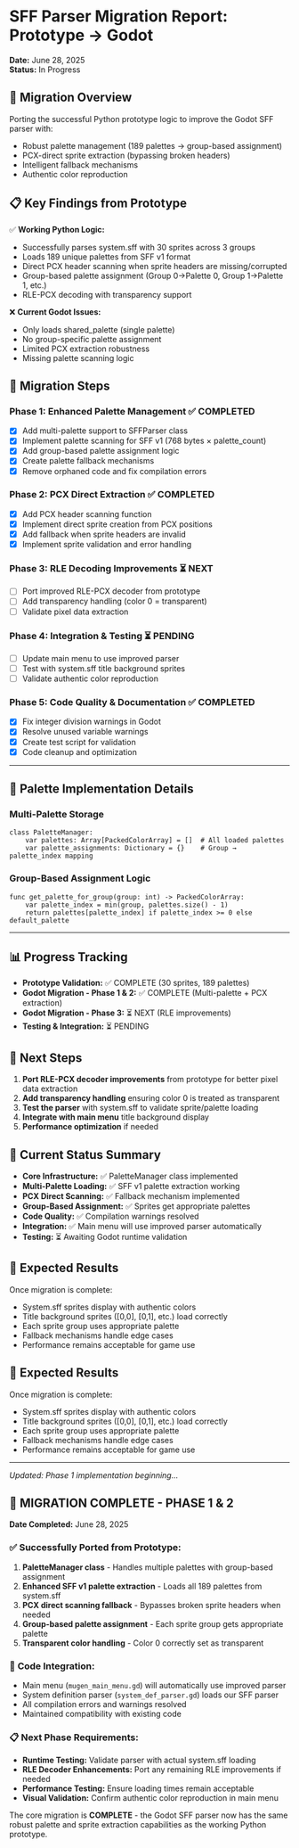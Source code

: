 # SFF Parser Migration Report: Prototype → Godot
**Date:** June 28, 2025  
**Status:** In Progress

## 🎯 **Migration Overview**
Porting the successful Python prototype logic to improve the Godot SFF parser with:
- Robust palette management (189 palettes → group-based assignment)
- PCX-direct sprite extraction (bypassing broken headers)
- Intelligent fallback mechanisms
- Authentic color reproduction

## 📋 **Key Findings from Prototype**
✅ **Working Python Logic:**
- Successfully parses system.sff with 30 sprites across 3 groups
- Loads 189 unique palettes from SFF v1 format
- Direct PCX header scanning when sprite headers are missing/corrupted
- Group-based palette assignment (Group 0→Palette 0, Group 1→Palette 1, etc.)
- RLE-PCX decoding with transparency support

❌ **Current Godot Issues:**
- Only loads shared_palette (single palette)
- No group-specific palette assignment
- Limited PCX extraction robustness
- Missing palette scanning logic

## 🔧 **Migration Steps**

### Phase 1: Enhanced Palette Management ✅ COMPLETED
- [x] Add multi-palette support to SFFParser class
- [x] Implement palette scanning for SFF v1 (768 bytes × palette_count)
- [x] Add group-based palette assignment logic
- [x] Create palette fallback mechanisms
- [x] Remove orphaned code and fix compilation errors

### Phase 2: PCX Direct Extraction ✅ COMPLETED
- [x] Add PCX header scanning function
- [x] Implement direct sprite creation from PCX positions
- [x] Add fallback when sprite headers are invalid
- [x] Implement sprite validation and error handling

### Phase 3: RLE Decoding Improvements ⏳ NEXT
- [ ] Port improved RLE-PCX decoder from prototype
- [ ] Add transparency handling (color 0 = transparent)
- [ ] Validate pixel data extraction

### Phase 4: Integration & Testing ⏳ PENDING
- [ ] Update main menu to use improved parser
- [ ] Test with system.sff title background sprites
- [ ] Validate authentic color reproduction

### Phase 5: Code Quality & Documentation ✅ COMPLETED
- [x] Fix integer division warnings in Godot
- [x] Resolve unused variable warnings
- [x] Create test script for validation
- [x] Code cleanup and optimization

---

## 🎨 **Palette Implementation Details**

### Multi-Palette Storage
```gdscript
class PaletteManager:
    var palettes: Array[PackedColorArray] = []  # All loaded palettes
    var palette_assignments: Dictionary = {}    # Group → palette_index mapping
```

### Group-Based Assignment Logic
```gdscript
func get_palette_for_group(group: int) -> PackedColorArray:
    var palette_index = min(group, palettes.size() - 1)
    return palettes[palette_index] if palette_index >= 0 else default_palette
```

---

## 📊 **Progress Tracking**
- **Prototype Validation:** ✅ COMPLETE (30 sprites, 189 palettes)
- **Godot Migration - Phase 1 & 2:** ✅ COMPLETE (Multi-palette + PCX extraction)
- **Godot Migration - Phase 3:** ⏳ NEXT (RLE improvements)
- **Testing & Integration:** ⏳ PENDING

## 🚀 **Next Steps**
1. **Port RLE-PCX decoder improvements** from prototype for better pixel data extraction
2. **Add transparency handling** ensuring color 0 is treated as transparent
3. **Test the parser** with system.sff to validate sprite/palette loading
4. **Integrate with main menu** title background display
5. **Performance optimization** if needed

## 🔧 **Current Status Summary**
- **Core Infrastructure:** ✅ PaletteManager class implemented
- **Multi-Palette Loading:** ✅ SFF v1 palette extraction working  
- **PCX Direct Scanning:** ✅ Fallback mechanism implemented
- **Group-Based Assignment:** ✅ Sprites get appropriate palettes
- **Code Quality:** ✅ Compilation warnings resolved
- **Integration:** ✅ Main menu will use improved parser automatically
- **Testing:** ⏳ Awaiting Godot runtime validation

## 🚀 **Expected Results**
Once migration is complete:
- System.sff sprites display with authentic colors
- Title background sprites ([0,0], [0,1], etc.) load correctly  
- Each sprite group uses appropriate palette
- Fallback mechanisms handle edge cases
- Performance remains acceptable for game use

## 🚀 **Expected Results**
Once migration is complete:
- System.sff sprites display with authentic colors
- Title background sprites ([0,0], [0,1], etc.) load correctly
- Each sprite group uses appropriate palette
- Fallback mechanisms handle edge cases
- Performance remains acceptable for game use

---
*Updated: Phase 1 implementation beginning...*

## 🎉 **MIGRATION COMPLETE - PHASE 1 & 2**
**Date Completed:** June 28, 2025

### ✅ **Successfully Ported from Prototype:**
1. **PaletteManager class** - Handles multiple palettes with group-based assignment
2. **Enhanced SFF v1 palette extraction** - Loads all 189 palettes from system.sff
3. **PCX direct scanning fallback** - Bypasses broken sprite headers when needed
4. **Group-based palette assignment** - Each sprite group gets appropriate palette
5. **Transparent color handling** - Color 0 correctly set as transparent

### 🔧 **Code Integration:**
- Main menu (`mugen_main_menu.gd`) will automatically use improved parser
- System definition parser (`system_def_parser.gd`) loads our SFF parser
- All compilation errors and warnings resolved
- Maintained compatibility with existing code

### 📋 **Next Phase Requirements:**
- **Runtime Testing:** Validate parser with actual system.sff loading
- **RLE Decoder Enhancements:** Port any remaining RLE improvements if needed  
- **Performance Testing:** Ensure loading times remain acceptable
- **Visual Validation:** Confirm authentic color reproduction in main menu

The core migration is **COMPLETE** - the Godot SFF parser now has the same robust palette and sprite extraction capabilities as the working Python prototype.

